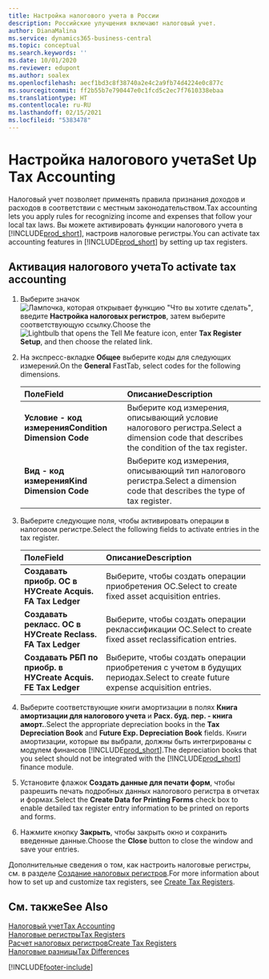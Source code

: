 ```yaml
---
title: Настройка налогового учета в России
description: Российские улучшения включают налоговый учет.
author: DianaMalina
ms.service: dynamics365-business-central
ms.topic: conceptual
ms.search.keywords: ''
ms.date: 10/01/2020
ms.reviewer: edupont
ms.author: soalex
ms.openlocfilehash: aecf1bd3c8f38740a2e4c2a9fb74d4224e0c877c
ms.sourcegitcommit: ff2b55b7e790447e0c1fcd5c2ec7f7610338ebaa
ms.translationtype: HT
ms.contentlocale: ru-RU
ms.lasthandoff: 02/15/2021
ms.locfileid: "5383478"
---
```

# <a name="set-up-tax-accounting"></a><span data-ttu-id="043b1-103">Настройка налогового учета</span><span class="sxs-lookup"><span data-stu-id="043b1-103">Set Up Tax Accounting</span></span>

<span data-ttu-id="043b1-104">Налоговый учет позволяет применять правила признания доходов и расходов в соответствии с местным законодательством.</span><span class="sxs-lookup"><span data-stu-id="043b1-104">Tax accounting lets you apply rules for recognizing income and expenses that follow your local tax laws.</span></span> <span data-ttu-id="043b1-105">Вы можете активировать функции налогового учета в [!INCLUDE[prod_short](../../includes/prod_short.md)], настроив налоговые регистры.</span><span class="sxs-lookup"><span data-stu-id="043b1-105">You can activate tax accounting features in [!INCLUDE[prod_short](../../includes/prod_short.md)] by setting up tax registers.</span></span>

## <a name="to-activate-tax-accounting"></a><span data-ttu-id="043b1-106">Активация налогового учета</span><span class="sxs-lookup"><span data-stu-id="043b1-106">To activate tax accounting</span></span>

1. <span data-ttu-id="043b1-107">Выберите значок ![Лампочка, которая открывает функцию "Что вы хотите сделать"](../../media/ui-search/search_small.png "Что вы хотите сделать"), введите **Настройка налоговых регистров**, затем выберите соответствующую ссылку.</span><span class="sxs-lookup"><span data-stu-id="043b1-107">Choose the ![Lightbulb that opens the Tell Me feature](../../media/ui-search/search_small.png "Tell me what you want to do") icon, enter **Tax Register Setup**, and then choose the related link.</span></span>

2. <span data-ttu-id="043b1-108">На экспресс-вкладке **Общее** выберите коды для следующих измерений.</span><span class="sxs-lookup"><span data-stu-id="043b1-108">On the **General** FastTab, select codes for the following dimensions.</span></span>

   | <span data-ttu-id="043b1-109">Поле</span><span class="sxs-lookup"><span data-stu-id="043b1-109">Field</span></span>                        | <span data-ttu-id="043b1-110">Описание</span><span class="sxs-lookup"><span data-stu-id="043b1-110">Description</span></span>                                                  |
   | :--------------------------- | :----------------------------------------------------------- |
   | <span data-ttu-id="043b1-111">**Условие - код измерения**</span><span class="sxs-lookup"><span data-stu-id="043b1-111">**Condition Dimension Code**</span></span> | <span data-ttu-id="043b1-112">Выберите код измерения, описывающий условие налогового регистра.</span><span class="sxs-lookup"><span data-stu-id="043b1-112">Select a dimension code that describes the condition of the tax register.</span></span> |
   | <span data-ttu-id="043b1-113">**Вид - код измерения**</span><span class="sxs-lookup"><span data-stu-id="043b1-113">**Kind Dimension Code**</span></span>      | <span data-ttu-id="043b1-114">Выберите код измерения, описывающий тип налогового регистра.</span><span class="sxs-lookup"><span data-stu-id="043b1-114">Select a dimension code that describes the type of tax register.</span></span> |

3. <span data-ttu-id="043b1-115">Выберите следующие поля, чтобы активировать операции в налоговом регистре.</span><span class="sxs-lookup"><span data-stu-id="043b1-115">Select the following fields to activate entries in the tax register.</span></span>

   | <span data-ttu-id="043b1-116">Поле</span><span class="sxs-lookup"><span data-stu-id="043b1-116">Field</span></span>                             | <span data-ttu-id="043b1-117">Описание</span><span class="sxs-lookup"><span data-stu-id="043b1-117">Description</span></span>                                            |
   | :-------------------------------- | :----------------------------------------------------- |
   | <span data-ttu-id="043b1-118">**Создавать приобр. ОС в НУ**</span><span class="sxs-lookup"><span data-stu-id="043b1-118">**Create Acquis. FA Tax Ledger**</span></span>  | <span data-ttu-id="043b1-119">Выберите, чтобы создать операции приобретения ОС.</span><span class="sxs-lookup"><span data-stu-id="043b1-119">Select to create fixed asset acquisition entries.</span></span>      |
   | <span data-ttu-id="043b1-120">**Создавать рекласс. ОС в НУ**</span><span class="sxs-lookup"><span data-stu-id="043b1-120">**Create Reclass. FA Tax Ledger**</span></span> | <span data-ttu-id="043b1-121">Выберите, чтобы создать операции реклассификации ОС.</span><span class="sxs-lookup"><span data-stu-id="043b1-121">Select to create fixed asset reclassification entries.</span></span> |
   | <span data-ttu-id="043b1-122">**Создавать РБП по приобр. в НУ**</span><span class="sxs-lookup"><span data-stu-id="043b1-122">**Create Acquis. FE Tax Ledger**</span></span>  | <span data-ttu-id="043b1-123">Выберите, чтобы создать операции приобретения с учетом в будущих периодах.</span><span class="sxs-lookup"><span data-stu-id="043b1-123">Select to create future expense acquisition entries.</span></span>   |

4. <span data-ttu-id="043b1-124">Выберите соответствующие книги амортизации в полях **Книга амортизации для налогового учета** и **Расх. буд. пер. - книга аморт.**.</span><span class="sxs-lookup"><span data-stu-id="043b1-124">Select the appropriate depreciation books in the **Tax Depreciation Book** and **Future Exp. Depreciation Book** fields.</span></span> <span data-ttu-id="043b1-125">Книги амортизации, которые вы выбрали, должны быть интегрированы с модулем финансов [!INCLUDE[prod_short](../../includes/prod_short.md)].</span><span class="sxs-lookup"><span data-stu-id="043b1-125">The depreciation books that you select should not be integrated with the [!INCLUDE[prod_short](../../includes/prod_short.md)] finance module.</span></span>

5. <span data-ttu-id="043b1-126">Установите флажок **Создать данные для печати форм**, чтобы разрешить печать подробных данных налогового регистра в отчетах и формах.</span><span class="sxs-lookup"><span data-stu-id="043b1-126">Select the **Create Data for Printing Forms** check box to enable detailed tax register entry information to be printed on reports and forms.</span></span>

6. <span data-ttu-id="043b1-127">Нажмите кнопку **Закрыть**, чтобы закрыть окно и сохранить введенные данные.</span><span class="sxs-lookup"><span data-stu-id="043b1-127">Choose the **Close** button to close the window and save your entries.</span></span>

<span data-ttu-id="043b1-128">Дополнительные сведения о том, как настроить налоговые регистры, см. в разделе [Создание налоговых регистров](How-to-Create-Tax-Registers.md).</span><span class="sxs-lookup"><span data-stu-id="043b1-128">For more information about how to set up and customize tax registers, see [Create Tax Registers](How-to-Create-Tax-Registers.md).</span></span>

## <a name="see-also"></a><span data-ttu-id="043b1-129">См. также</span><span class="sxs-lookup"><span data-stu-id="043b1-129">See Also</span></span>

[<span data-ttu-id="043b1-130">Налоговый учет</span><span class="sxs-lookup"><span data-stu-id="043b1-130">Tax Accounting</span></span>](Tax-Accounting.md)  
[<span data-ttu-id="043b1-131">Налоговые регистры</span><span class="sxs-lookup"><span data-stu-id="043b1-131">Tax Registers</span></span>](Tax-Registers.md)  
[<span data-ttu-id="043b1-132">Расчет налоговых регистров</span><span class="sxs-lookup"><span data-stu-id="043b1-132">Create Tax Registers</span></span>](How-to-Create-Tax-Registers.md)  
[<span data-ttu-id="043b1-133">Налоговые разницы</span><span class="sxs-lookup"><span data-stu-id="043b1-133">Tax Differences</span></span>](Tax-Differences.md)  


[!INCLUDE[footer-include](../../includes/footer-banner.md)]